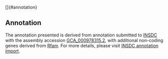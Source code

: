 []{#annotation}

Annotation
----------

The annotation presented is derived from annotation submitted to
[INSDC](http://www.insdc.org) with the assembly accession
[GCA\_000978315.2](http://www.ebi.ac.uk/ena/data/view/GCA_000978315.2),
with additional non-coding genes derived from
[Rfam](http://rfam.xfam.org/). For more details, please visit [INSDC
annotation
import](http://ensemblgenomes.org/info/data/insdc_annotation).
